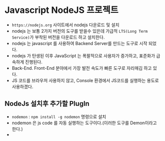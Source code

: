 # Javascript NodeJS 프로젝트

- `https://nodejs.org` 사이트에서 nodejs 다운로드 및 설치
- nodejs 는 보통 2가지 버전의 도구를 받을수 있은데 가급적 `LTS(Long Term Service)`가 부착된 버전을 다운로드 하고 설치한다.
- nodejs 는 javascript 를 사용하여 Backend Server를 만드는 도구로 시작 되었다.
- nodejs 가 탄생된 이후 JavaScript 는 폭팔적으로 사용자가 증가하고, 표준화가 급속하게 진행된다.
- Back-End. Front-End 분야에서 가장 발전 속도가 빠른 도구로 자리매김 하고 있다.
- JS 코드를 브라우저 사용하지 않고, Console 환경에서 JS코드를 실행하는 용도로 사용하겠다.

## NodeJs 설치후 추가할 PlugIn

- `nodemon` : `npm install -g nodemon` 명령으로 설치
- nodemon 은 js code 를 자동 실행하는 도구이다.(이러한 도구를 Demon이라고 한다.)
-
